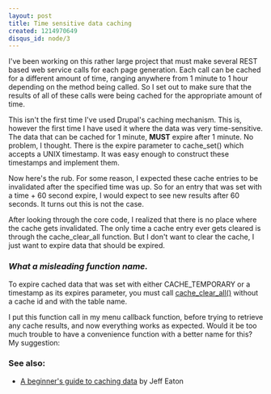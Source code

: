 ```yaml
--- 
layout: post
title: Time sensitive data caching
created: 1214970649
disqus_id: node/3
---
```

I've been working on this rather large project that must make several REST based web service calls for each page generation. Each call can be cached for a different amount of time, ranging anywhere from 1 minute to 1 hour depending on the method being called. So I set out to make sure that the results of all of these calls were being cached for the appropriate amount of time.

This isn't the first time I've used Drupal's caching mechanism. This is, however the first time I have used it where the data was very time-sensitive. The data that can be cached for 1 minute, <strong>MUST</strong> expire after 1 minute. No problem, I thought. There is the expire parameter to cache_set() which accepts a UNIX timestamp. It was easy enough to construct these timestamps and implement them.

<?php
  cache_set($cid, 'cache', serialize($data), time() + $expire);
?>

Now here's the rub. For some reason, I expected these cache entries to be invalidated after the specified time was up. So for an entry that was set with a time + 60 second expire, I would expect to see new results after 60 seconds. It turns out this is not the case.

After looking through the core code, I realized that there is no place where the cache gets invalidated. The only time a cache entry ever gets cleared is through the cache_clear_all function. But I don't want to clear the cache, I just want to expire data that should be expired.

<h3><em>What a misleading function name.</em></h3>

To expire cached data that was set with either CACHE_TEMPORARY or a timestamp as its expires parameter, you must call <a href="http://api.drupal.org/api/function/cache_clear_all/5">cache_clear_all()</a> without a cache id and with the table name.

<?php
  cache_clear_all(NULL, 'cache');
?>

I put this function call in my menu callback function, before trying to retrieve any cache results, and now everything works as expected. Would it be too much trouble to have a convenience function with a better name for this? My suggestion:

<?php
function cache_expire($table) {
  cache_clear_all(NULL,  $table);
}
?>

<h3>See also:</h3>
<ul><li><a href="http://www.lullabot.com/articles/a_beginners_guide_to_caching_data">A beginner's guide to caching data</a> by Jeff Eaton</li></ul>

